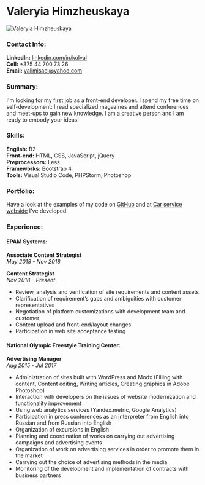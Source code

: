 # Valeryia Himzheuskaya  
    
![Valeryia Himzheuskaya](https://avatars0.githubusercontent.com/u/28706062?s=460&v=4)  
    
### Contact Info:  
**LinkedIn:** [linkedin.com/in/kolval](linkedin.com/in/kolval)  
**Cell:** +375 44 700 73 26  
**Email:** valimisael@yahoo.com  
  
### Summary:  
I'm looking for my first job as a front-end developer. I spend my free time on self-development: I read specialized magazines and attend conferences and meet-ups to gain new knowledge. I am a creative person and I am ready to embody your ideas!  
  
### Skills:  
**English:** B2  
**Front-end:** HTML, CSS, JavaScript, jQuery  
**Preprocessors:** Less  
**Frameworks:** Bootstrap 4  
**Tools:** Visual Studio Code, PHPStorm, Photoshop  
  
### Portfolio:  
Have a look at the examples of my code on [GitHub](https://github.com/Valimisael) and at [Car service webside](https://traitek.by) I've developed.  
  
### Experience:  
#### EPAM Systems:  
**Associate Content Strategist**  
_May 2018 - Nov 2018_  
  
**Content Strategist**  
_Nov 2018 – Present_  
  
+ Review, analysis and verification of site requirements and content assets  
+ Clarification of requirement’s gaps and ambiguities with customer representatives  
+ Negotiation of platform customizations with development team and customer  
+ Content upload and front-end/layout changes  
+ Participation in web site acceptance testing  
  
#### National Olympic Freestyle Training Center:  
**Advertising Manager**  
_Aug 2015 - Jul 2017_  
  
+ Administration of sites built with WordPress and Modx (Filling with content, Content editing, Writing articles, Creating graphics in Adobe Photoshop)  
+ Interaction with developers on the issues of website modernization and functionality improvement  
+ Using web analytics services (Yandex.metric, Google Analytics)  
+ Participation in press conferences as an interpreter from English into Russian and from Russian into English  
+ Organization of excursions in English  
+ Planning and coordination of works on carrying out advertising campaigns and advertising events  
+ Organization of work on advertising services in order to promote them in the market  
+ Carrying out the choice of advertising methods in the media  
+ Monitoring of the development and implementation of contracts with business partners   